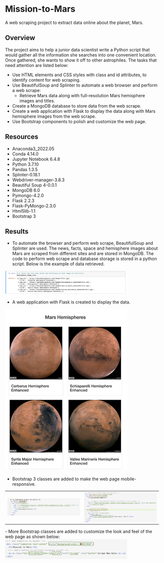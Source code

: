 # Mission-to-Mars

A web scraping project to extract data online about the planet, Mars.

## Overview

The project aims to help a junior data scientist write a Python script that would gather all the information she searches into one convenient location. Once gathered, she wants to show it off to other astrophiles. The tasks that need attention are listed below:
- Use HTML elements and CSS styles with class and id attributes, to identify content for web scraping.
- Use BeautifulSoup and Splinter to automate a web browser and perform a web scrape:
  - Retrieve Mars data along with full-resolution Mars hemisphere images and titles.
- Create a MongoDB database to store data from the web scrape.
- Create a web application with Flask to display the data along with Mars hemisphere images from the web scrape.
- Use Bootstrap components to polish and customize the web page.

## Resources

- Anaconda3_2022.05
- Conda 4.14.0
- Jupyter Notebook 6.4.8
- Python 3.7.10
- Pandas 1.3.5
- Splinter-0.18.1
- Webdriver-manager-3.8.3
- Beautiful Soup 4-0.0.1
- MongoDB 6.0 
- Pymongo-4.2.0
- Flask 2.2.3
- Flask-PyMongo-2.3.0
- Html5lib-1.1
- Bootstrap 3

## Results
- To automate the browser and perform web scrape, BeautifulSoup and Splinter are used. The news, facts, space and hemisphere images about Mars are scraped from different sites and are stored in MongoDB. The code to perform web scrape and database storage is stored in a python script. Below is the example of data retrieved.
<img src="Resources/hemisphere_scrape.png" width="400"/>

- A web application with Flask is created to display the data. 
<img src="Resources/hemisphere_img.png" width="400"/>

- Bootstrap 3 classes are added to make the web page mobile-responsive.

<table>
  <tr>
    <td><img src="Resources/bootstr_1.png" width="400"/></td>
    <td><img src="Resources/bootstr_2.png" width="400"/></td>
  </tr>
</table>
- More Bootstrap classes are added to customize the look and feel of the web page as shown below:
<img src="Resources/bootstr_3.png" width="400"/>
